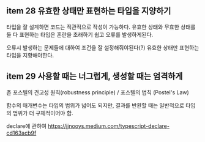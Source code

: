 ## item 28 유효한 상태만 표현하는 타입을 지양하기

타입을 잘 설계하면 코드는 직관적으로 작성이 가능하다.
유효한 상태와 무효한 상태를 둘 다 표현하는 타입은 혼란을 초래하기 쉽고 오류를 발생하게된다.

오류시 발생하는 문제들에 대하여 조건을 잘 설정해줘야된다(?)
유효한 상태만 표현하는 타입을 지향해야한다.

## item 29 사용할 때는 너그럽게, 생성할 때는 엄격하게

존 포스텔의 견고성 원칙(robustness principle) / 포스텔의 법칙 (Postel's Law)

함수의 매개변수는 타입의 범위가 넓어도 되지만, 결과를 반환할 때는 일반적으로 타입의 범위가 더 구체적이어야 함.

declare에 관하여
https://jjnooys.medium.com/typescript-declare-cd163acb9f

